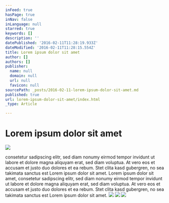 ```yaml
---
inFeed: true
hasPage: true
inNav: false
inLanguage: null
starred: true
keywords: []
description: ''
datePublished: '2016-02-11T11:28:19.933Z'
dateModified: '2016-02-11T11:28:15.554Z'
title: Lorem ipsum dolor sit amet
author: []
authors: []
publisher:
  name: null
  domain: null
  url: null
  favicon: null
sourcePath: _posts/2016-02-11-lorem-ipsum-dolor-sit-amet.md
published: true
url: lorem-ipsum-dolor-sit-amet/index.html
_type: Article

---
```

# Lorem ipsum dolor sit amet
![](https://the-grid-user-content.s3-us-west-2.amazonaws.com/c147b95e-9d10-47b4-ae58-03559ecc6b82.jpg)

consetetur sadipscing elitr, sed diam nonumy eirmod tempor invidunt ut labore et dolore magna aliquyam erat, sed diam voluptua. At vero eos et accusam et justo duo dolores et ea rebum. Stet clita kasd gubergren, no sea takimata sanctus est Lorem ipsum dolor sit amet. Lorem ipsum dolor sit amet, consetetur sadipscing elitr, sed diam nonumy eirmod tempor invidunt ut labore et dolore magna aliquyam erat, sed diam voluptua. At vero eos et accusam et justo duo dolores et ea rebum. Stet clita kasd gubergren, no sea takimata sanctus est Lorem ipsum dolor sit amet.
![](https://the-grid-user-content.s3-us-west-2.amazonaws.com/78c6cb2d-b576-481f-9e3c-6fa6e5eb08d5.jpg)
![](https://the-grid-user-content.s3-us-west-2.amazonaws.com/ddc8bea8-ae59-468f-81f3-64bb1c65997d.jpg)
![](https://the-grid-user-content.s3-us-west-2.amazonaws.com/e438ae8a-5aad-4612-b63d-0eebe74173d4.jpg)